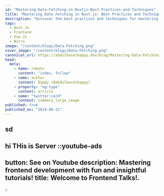 ```yaml
---
id: "Mastering-Data-Fetching-in-Nuxtjs-Best-Practices-and-Techniques"
title: "Mastering Data Fetching in Nuxt.js: Best Practices and Techniques"
description: "Discover the best practices and techniques for mastering data fetching in Nuxt.js. Learn how to optimize performance and enhance user experience with efficient data handling."
tags:
  - Nuxt.Js
  - Frontend
  - Vue.Js
  - Nitro
image: "/content/blogs/Data-Fetching.png"
cover_image: "/content/blogs/Data-Fetching.png"
canonical_url: https://abdulbasetbappy.dev/blog/Mastering-Data-Fetching-in-Nuxtjs-Best-Practices-and-Techniques
head:
  meta:
    - name: robots
      content: "index, follow"
    - name: author
      content: Bappy (@abdulbasetbappy)
    - property: "og:type"
      content: article
    - name: "twitter:card"
      content: summary_large_image
published: true
published_on: "2024-08-21"
---
```

## sd


hi THis is Server
::youtube-ads
---
button: See on Youtube
description: Mastering frontend development with fun and insightful tutorials!
title: Welcome to Frontend Talks!.
---
::
